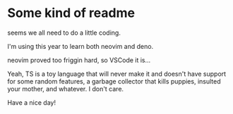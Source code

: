 # Some kind of readme

seems we all need to do a little coding.

I'm using this year to learn both neovim and deno.

neovim proved too friggin hard, so VSCode it is...

Yeah, TS is a toy language that will never make it and doesn't have support for
some random features, a garbage collector that kills puppies, insulted your mother,
and whatever. I don't care.

Have a nice day!

